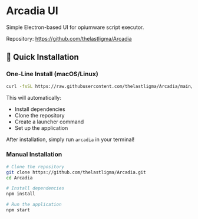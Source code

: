 # Arcadia UI

Simple Electron-based UI for opiumware script executor.

Repository: https://github.com/thelastligma/Arcadia

## 🚀 Quick Installation

### One-Line Install (macOS/Linux)

```bash
curl -fsSL https://raw.githubusercontent.com/thelastligma/Arcadia/main/install.sh | bash
```

This will automatically:
- Install dependencies
- Clone the repository
- Create a launcher command
- Set up the application

After installation, simply run `arcadia` in your terminal!

### Manual Installation

```bash
# Clone the repository
git clone https://github.com/thelastligma/Arcadia.git
cd Arcadia

# Install dependencies
npm install

# Run the application
npm start
```
